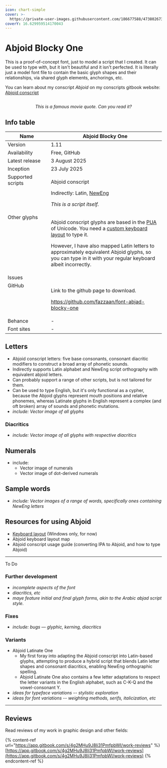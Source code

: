 ```yaml
---
icon: chart-simple
cover: >-
  https://private-user-images.githubusercontent.com/186677588/473802673-4007f161-8ebd-4250-98f9-4902ec2f0fe0.png?jwt=eyJ0eXAiOiJKV1QiLCJhbGciOiJIUzI1NiJ9.eyJpc3MiOiJnaXRodWIuY29tIiwiYXVkIjoicmF3LmdpdGh1YnVzZXJjb250ZW50LmNvbSIsImtleSI6ImtleTUiLCJleHAiOjE3NTU2NjU2MTEsIm5iZiI6MTc1NTY2NTMxMSwicGF0aCI6Ii8xODY2Nzc1ODgvNDczODAyNjczLTQwMDdmMTYxLThlYmQtNDI1MC05OGY5LTQ5MDJlYzJmMGZlMC5wbmc_WC1BbXotQWxnb3JpdGhtPUFXUzQtSE1BQy1TSEEyNTYmWC1BbXotQ3JlZGVudGlhbD1BS0lBVkNPRFlMU0E1M1BRSzRaQSUyRjIwMjUwODIwJTJGdXMtZWFzdC0xJTJGczMlMkZhd3M0X3JlcXVlc3QmWC1BbXotRGF0ZT0yMDI1MDgyMFQwNDQ4MzFaJlgtQW16LUV4cGlyZXM9MzAwJlgtQW16LVNpZ25hdHVyZT0yMDBkNjlkMDIwNWZhOTczYzYxMDAxM2E1NDdlZmQ2MDljN2UwMTYwZDk2MGYwZmVlOGI0YzU4ZDBjNjUyNjc5JlgtQW16LVNpZ25lZEhlYWRlcnM9aG9zdCJ9.Fac7imvZ7joeW0gU4ll7WztJTICYbiFKvgOslQ8cniA
coverY: 16.629959514170043
---
```


# Abjoid Blocky One

This is a proof-of-concept font, just to model a script that I created. It can be used to type with, but it isn't beautiful and it isn't perfected. It is literally just a model font file to contain the basic glyph shapes and their relationships, via shared glyph elements, anchorings, etc.

You can learn about my conscript _Abjoid_ on my conscripts gitbook website:  <a href="https://lang.gitbook.io/conlangs/creations/abjoid-conscript" class="button primary">Abjoid conscript</a>&#x20;

<figure><img src="https://private-user-images.githubusercontent.com/186677588/473802673-4007f161-8ebd-4250-98f9-4902ec2f0fe0.png?jwt=eyJ0eXAiOiJKV1QiLCJhbGciOiJIUzI1NiJ9.eyJpc3MiOiJnaXRodWIuY29tIiwiYXVkIjoicmF3LmdpdGh1YnVzZXJjb250ZW50LmNvbSIsImtleSI6ImtleTUiLCJleHAiOjE3NTU2NjU2MTEsIm5iZiI6MTc1NTY2NTMxMSwicGF0aCI6Ii8xODY2Nzc1ODgvNDczODAyNjczLTQwMDdmMTYxLThlYmQtNDI1MC05OGY5LTQ5MDJlYzJmMGZlMC5wbmc_WC1BbXotQWxnb3JpdGhtPUFXUzQtSE1BQy1TSEEyNTYmWC1BbXotQ3JlZGVudGlhbD1BS0lBVkNPRFlMU0E1M1BRSzRaQSUyRjIwMjUwODIwJTJGdXMtZWFzdC0xJTJGczMlMkZhd3M0X3JlcXVlc3QmWC1BbXotRGF0ZT0yMDI1MDgyMFQwNDQ4MzFaJlgtQW16LUV4cGlyZXM9MzAwJlgtQW16LVNpZ25hdHVyZT0yMDBkNjlkMDIwNWZhOTczYzYxMDAxM2E1NDdlZmQ2MDljN2UwMTYwZDk2MGYwZmVlOGI0YzU4ZDBjNjUyNjc5JlgtQW16LVNpZ25lZEhlYWRlcnM9aG9zdCJ9.Fac7imvZ7joeW0gU4ll7WztJTICYbiFKvgOslQ8cniA" alt=""><figcaption><p align="center"><em>This is a famous movie quote. Can you read it?</em></p></figcaption></figure>

## Info table

<table><thead><tr><th width="162" valign="top">Name</th><th width="440">Abjoid Blocky One</th></tr></thead><tbody><tr><td valign="top">Version</td><td>1.11</td></tr><tr><td valign="top">Availability</td><td>Free, GitHub</td></tr><tr><td valign="top">Latest release</td><td>3 August 2025</td></tr><tr><td valign="top">Inception</td><td>23 July 2025</td></tr><tr><td valign="top">Supported scripts</td><td><p>Abjoid conscript</p><p>Indirectly: Latin, <a href="https://app.gitbook.com/o/bhv2aXe6eExkCxRzuAVK/s/nQuhfcBU5w4vA1rwurTv/">NewEng</a> </p><p><em>This is a script itself.</em> </p></td></tr><tr><td valign="top">Other glyphs</td><td><p>Abjoid conscript glyphs are based in the <a data-footnote-ref href="#user-content-fn-1">PUA</a> of Unicode. You need a <a href="https://github.com/fazzaan/keyboard-layouts/tree/main/Layout%20-%20EN-UK%20-%20AbjAng%20(Abjoid)">custom keyboard layout</a> to type it.</p><p>However, I have also mapped Latin letters to approximately equivalent Abjoid glyphs, so you can type in it with your regular keyboard albeit incorrectly. </p></td></tr><tr><td valign="top">Issues</td><td></td></tr><tr><td valign="top">GitHub</td><td><p>Link to the github page to download.</p><p><a href="https://github.com/fazzaan/font-abjad-blocky-one">https://github.com/fazzaan/font-abjad-blocky-one</a> </p></td></tr><tr><td valign="top">Behance</td><td>-</td></tr><tr><td valign="top">Font sites</td><td>-</td></tr></tbody></table>



## Letters

* Abjoid conscript letters: five base consonants, consonant diacritic modifiers to construct a broad array of phonetic sounds.
* Indirectly supports Latin alphabet and NewEng script orthography with equivalent abjoid letters.
* Can probably support a range of other scripts, but is not tailored for them.
* Can be used to type English, but it's only functional as a cypher, because the Abjoid glyphs represent mouth positions and relative phonemes, whereas Latinate glyphs in English represent a complex (and oft broken) array of sounds and phonetic mutations.
* _include: Vector image of all glyphs_

### Diacritics

* _include: Vector image of all glyphs with respective diacritics_



## Numerals

* include:&#x20;
  * Vector image of numerals
  * Vector image of dot-derived numerals



## Sample words

* _include: Vector images of a range of words, specifically ones containing NewEng letters_



## Resources for using Abjoid

* [Keyboard layout](https://github.com/fazzaan/keyboard-layouts/tree/main/Layout%20-%20EN-UK%20-%20AbjAng%20\(Abjoid\)) (Windows only, for now)
* Abjoid keyboard layout map
* Abjoid conscript usage guide (converting IPA to Abjoid, and how to type Abjoid)

***

To Do


### Further development

* _incomplete aspects of the font_
* _diacritics, etc_
* _maye feature initial and final glyph forms, akin to the Arabic abjad script style._

### Fixes

* _include: bugs — glyphic, kerning, diacritics_

### Variants

* Abjoid Latinate One&#x20;
  * My first foray into adapting the Abjoid conscript into Latin-based glyphs, attempting to produce a hybrid script that blends Latin letter shapes and consonant diacritics, enabling NewEng orthographic spelling.&#x20;
  * Abjoid Latinate One also contains a few letter adaptations to respect the letter variants in the English alphabet, such as C-K-Q and the vowel-consonant Y.
* _ideas for typeface variations -- stylistic exploration_
* _ideas for font variations -- weighting methods, serifs, italicization, etc_

***

## Reviews

Read reviews of my work in graphic design and other fields:

{% content-ref url="https://app.gitbook.com/s/4g2MHu9J8li31PmfpbWI/work-reviews" %}
[https://app.gitbook.com/s/4g2MHu9J8li31PmfpbWI/work-reviews](https://app.gitbook.com/s/4g2MHu9J8li31PmfpbWI/work-reviews)
{% endcontent-ref %}



[^1]: Private Use Area
